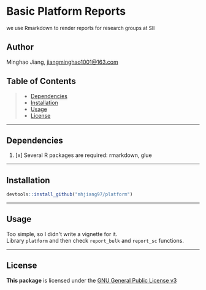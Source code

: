 # Basic Platform Reports

<font size="2"> we use Rmarkdown to render reports for research groups at SII </font>

## Author

Minghao Jiang, [jiangminghao1001\@163.com](mailto:jiangminghao1001@163.com)

## Table of Contents

> -   [Dependencies](#Dependencies)
> -   [Installation](#Installation)
> -   [Usage](#Usage)
> -   [License](#License)

------------------------------------------------------------------------

## Dependencies

1.  [x] Several R packages are required: rmarkdown, glue

------------------------------------------------------------------------

## Installation

``` r
devtools::install_github("mhjiang97/platform")
```

------------------------------------------------------------------------

## Usage

Too simple, so I didn't write a vignette for it.  
Library `platform` and then check `report_bulk` and `report_sc` functions.

------------------------------------------------------------------------

## License

**This package** is licensed under the [GNU General Public License v3](http://www.gnu.org/licenses/gpl-3.0.html)
